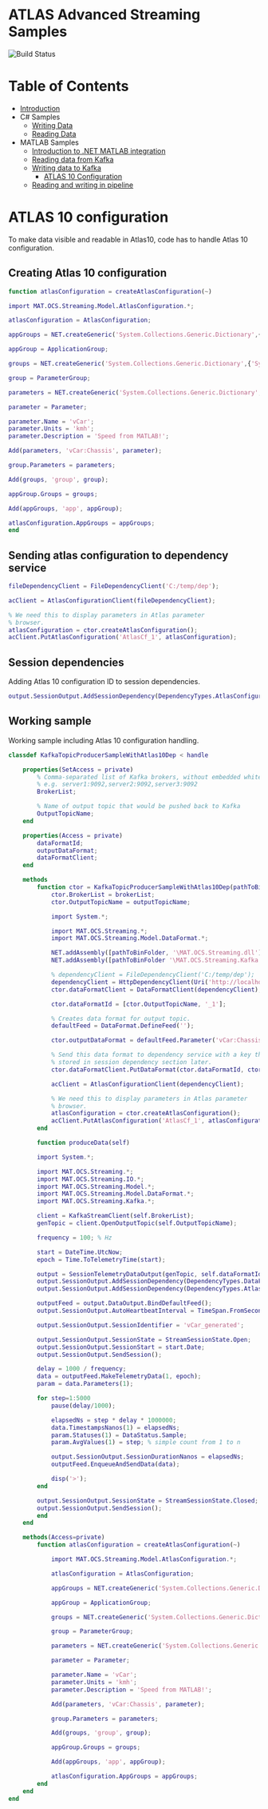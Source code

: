 # ATLAS Advanced Streaming Samples

![Build Status](https://mat-ocs.visualstudio.com/Telemetry%20Analytics%20Platform/_apis/build/status/MAT.OCS.Streaming/Streaming%20Samples?branchName=develop)

Table of Contents
=================
<!--ts-->
* [Introduction](/README.md)
* C# Samples
    * [Writing Data](/docs/CSharp/WritingData.md)
    * [Reading Data](/docs/CSharp/ReadingData.md)
* MATLAB Samples
    * [Introduction to .NET MATLAB integration](/docs/Matlab/IntroToNetMatlabIntegration.md)
    * [Reading data from Kafka](/docs/Matlab/ReadingDataFromKafka.md)
    * [Writing data to Kafka](/docs/Matlab/WritingDataToKafka.md)
        * [ATLAS 10 Configuration](/docs/Matlab/Atlas10Configuration.md)
    * [Reading and writing in pipeline](/docs/Matlab/ReadingAndWritingInPipeline.md)
<!--te-->

# ATLAS 10 configuration

To make data visible and readable in Atlas10, code has to handle Atlas 10 configuration. 

## Creating Atlas 10 configuration
```matlab
function atlasConfiguration = createAtlasConfiguration(~)

import MAT.OCS.Streaming.Model.AtlasConfiguration.*;

atlasConfiguration = AtlasConfiguration;

appGroups = NET.createGeneric('System.Collections.Generic.Dictionary',{'System.String', 'MAT.OCS.Streaming.Model.AtlasConfiguration.ApplicationGroup'});

appGroup = ApplicationGroup;

groups = NET.createGeneric('System.Collections.Generic.Dictionary',{'System.String', 'MAT.OCS.Streaming.Model.AtlasConfiguration.ParameterGroup'});

group = ParameterGroup;

parameters = NET.createGeneric('System.Collections.Generic.Dictionary',{'System.String', 'MAT.OCS.Streaming.Model.AtlasConfiguration.Parameter'});

parameter = Parameter;

parameter.Name = 'vCar';
parameter.Units = 'kmh';
parameter.Description = 'Speed from MATLAB!';

Add(parameters, 'vCar:Chassis', parameter);

group.Parameters = parameters;

Add(groups, 'group', group);

appGroup.Groups = groups;

Add(appGroups, 'app', appGroup);

atlasConfiguration.AppGroups = appGroups;
end
```

## Sending atlas configuration to dependency service
```matlab
fileDependencyClient = FileDependencyClient('C:/temp/dep');

acClient = AtlasConfigurationClient(fileDependencyClient);

% We need this to display parameters in Atlas parameter
% browser.
atlasConfiguration = ctor.createAtlasConfiguration();
acClient.PutAtlasConfiguration('AtlasCf_1', atlasConfiguration);
```

## Session dependencies
Adding Atlas 10 configuration ID to session dependencies.

```matlab
output.SessionOutput.AddSessionDependency(DependencyTypes.AtlasConfiguration, AtlasCf_1');
```

## Working sample
Working sample including Atlas 10 configuration handling.

```matlab
classdef KafkaTopicProducerSampleWithAtlas10Dep < handle

    properties(SetAccess = private)
        % Comma-separated list of Kafka brokers, without embedded whitespace 
        % e.g. server1:9092,server2:9092,server3:9092
        BrokerList;

        % Name of output topic that would be pushed back to Kafka
        OutputTopicName;
    end

    properties(Access = private)
        dataFormatId;
        outputDataFormat;
        dataFormatClient;
    end

    methods
        function ctor = KafkaTopicProducerSampleWithAtlas10Dep(pathToBinFolder, brokerList, outputTopicName)
            ctor.BrokerList = brokerList;
            ctor.OutputTopicName = outputTopicName;

            import System.*;

            import MAT.OCS.Streaming.*;
            import MAT.OCS.Streaming.Model.DataFormat.*;

            NET.addAssembly([pathToBinFolder, '\MAT.OCS.Streaming.dll']);
            NET.addAssembly([pathToBinFolder '\MAT.OCS.Streaming.Kafka.dll']);

            % dependencyClient = FileDependencyClient('C:/temp/dep');
            dependencyClient = HttpDependencyClient(Uri('http://localhost:8180/api/dependencies/'), 'dev', false);
            ctor.dataFormatClient = DataFormatClient(dependencyClient);

            ctor.dataFormatId = [ctor.OutputTopicName, '_1'];

            % Creates data format for output topic.
            defaultFeed = DataFormat.DefineFeed('');

            ctor.outputDataFormat = defaultFeed.Parameter('vCar:Chassis').AtFrequency(100).BuildFormat();

            % Send this data format to dependency service with a key that is 
            % stored in session dependency section later.
            ctor.dataFormatClient.PutDataFormat(ctor.dataFormatId, ctor.outputDataFormat);

            acClient = AtlasConfigurationClient(dependencyClient);

            % We need this to display parameters in Atlas parameter
            % browser.
            atlasConfiguration = ctor.createAtlasConfiguration();
            acClient.PutAtlasConfiguration('AtlasCf_1', atlasConfiguration);
        end 

        function produceData(self)

        import System.*;

        import MAT.OCS.Streaming.*;
        import MAT.OCS.Streaming.IO.*;
        import MAT.OCS.Streaming.Model.*;
        import MAT.OCS.Streaming.Model.DataFormat.*;
        import MAT.OCS.Streaming.Kafka.*;

        client = KafkaStreamClient(self.BrokerList);
        genTopic = client.OpenOutputTopic(self.OutputTopicName);

        frequency = 100; % Hz

        start = DateTime.UtcNow;
        epoch = Time.ToTelemetryTime(start);

        output = SessionTelemetryDataOutput(genTopic, self.dataFormatId, self.dataFormatClient);
        output.SessionOutput.AddSessionDependency(DependencyTypes.DataFormat, self.dataFormatId);
        output.SessionOutput.AddSessionDependency(DependencyTypes.AtlasConfiguration, 'AtlasCf_1');

        outputFeed = output.DataOutput.BindDefaultFeed();
        output.SessionOutput.AutoHeartbeatInterval = TimeSpan.FromSeconds(1);

        output.SessionOutput.SessionIdentifier = 'vCar_generated';

        output.SessionOutput.SessionState = StreamSessionState.Open;
        output.SessionOutput.SessionStart = start.Date;    
        output.SessionOutput.SendSession();

        delay = 1000 / frequency;
        data = outputFeed.MakeTelemetryData(1, epoch);
        param = data.Parameters(1);

        for step=1:5000
            pause(delay/1000);

            elapsedNs = step * delay * 1000000;
            data.TimestampsNanos(1) = elapsedNs;
            param.Statuses(1) = DataStatus.Sample;
            param.AvgValues(1) = step; % simple count from 1 to n

            output.SessionOutput.SessionDurationNanos = elapsedNs;
            outputFeed.EnqueueAndSendData(data);

            disp('>');
        end

        output.SessionOutput.SessionState = StreamSessionState.Closed;
        output.SessionOutput.SendSession();
        end
    end

    methods(Access=private)
        function atlasConfiguration = createAtlasConfiguration(~)

            import MAT.OCS.Streaming.Model.AtlasConfiguration.*;

            atlasConfiguration = AtlasConfiguration;

            appGroups = NET.createGeneric('System.Collections.Generic.Dictionary',{'System.String', 'MAT.OCS.Streaming.Model.AtlasConfiguration.ApplicationGroup'});

            appGroup = ApplicationGroup;

            groups = NET.createGeneric('System.Collections.Generic.Dictionary',{'System.String', 'MAT.OCS.Streaming.Model.AtlasConfiguration.ParameterGroup'});

            group = ParameterGroup;

            parameters = NET.createGeneric('System.Collections.Generic.Dictionary',{'System.String', 'MAT.OCS.Streaming.Model.AtlasConfiguration.Parameter'});

            parameter = Parameter;

            parameter.Name = 'vCar';
            parameter.Units = 'kmh';
            parameter.Description = 'Speed from MATLAB!';

            Add(parameters, 'vCar:Chassis', parameter);

            group.Parameters = parameters;

            Add(groups, 'group', group);

            appGroup.Groups = groups;

            Add(appGroups, 'app', appGroup);

            atlasConfiguration.AppGroups = appGroups;
        end
    end
end
```